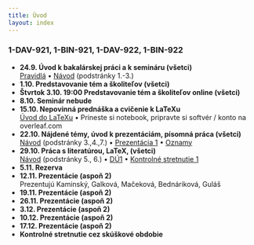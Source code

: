 ```yaml
---
title: Úvod
layout: index
---
```


### 1-DAV-921, 1-BIN-921, 1-DAV-922, 1-BIN-922


* **24.9. Úvod k bakalárskej práci a k semináru (všetci)**<br>
[Pravidlá](./Pravidlá_ZS.md)  • [Návod](./Návod.md) (podstránky 1.-3.)
* **1.10. Predstavovanie tém a školiteľov (všetci)**
* **Štvrtok 3.10. 19:00 Predstavovanie tém a školiteľov online (všetci)**<br>
* **8.10. Seminár nebude**
* **15.10. Nepovinná prednáška a cvičenie k LaTeXu**<br>
[Úvod do LaTeXu](./Úvod_do_LaTeXu.md) • Prineste si notebook, pripravte si softvér / konto na overleaf.com
* **22.10. Nájdené témy, úvod k prezentáciám, písomná práca (všetci)**<br>
[Návod](./Návod.md) (podstránky 3.,4.,7.) • [Prezentácia 1](./Prezentácia_1.md)  • [Oznamy](Oznamy_október.md)
* **29.10. Práca s literatúrou, LaTeX, (všetci)**<br>
[Návod](./Návod.md) (podstránky 5., 6.) •  [DÚ1](./DÚ1.md) • [Kontrolné stretnutie 1](./Kontrolné_stretnutie_1.md)
* **5.11. Rezerva**
* **12.11. Prezentácie (aspoň 2)**<br>
Prezentujú Kaminský, Galková, Mačeková, Bednáriková, Guláš
* **19.11. Prezentácie (aspoň 2)**<br>
* **26.11. Prezentácie (aspoň 2)**<br>
* **3.12. Prezentácie (aspoň 2)**<br>
* **10.12. Prezentácie (aspoň 2)**<br>
* **17.12. Prezentácie (aspoň 2)**<br>
* **Kontrolné stretnutie cez skúškové obdobie**
